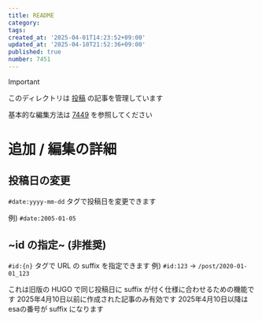 ```yaml
---
title: README
category:
tags:
created_at: '2025-04-01T14:23:52+09:00'
updated_at: '2025-04-10T21:52:36+09:00'
published: true
number: 7451
---
```


> [!IMPORTANT]
> このディレクトリは [投稿](https://kajilab.net/posts) の記事を管理しています

基本的な編集方法は [7449](https://kjlb.esa.io/posts/7449) を参照してください

# 追加 / 編集の詳細
## 投稿日の変更
`#date:yyyy-mm-dd` タグで投稿日を変更できます

例) `#date:2005-01-05`

## ~id の指定~ (非推奨)
`#id:{n}` タグで URL の suffix を指定できます
例) `#id:123` → `/post/2020-01-01_123`

これは旧版の HUGO で同じ投稿日に suffix が付く仕様に合わせるための機能です
2025年4月10日以前に作成された記事のみ有効です
2025年4月10日以降はesaの番号が suffix になります

